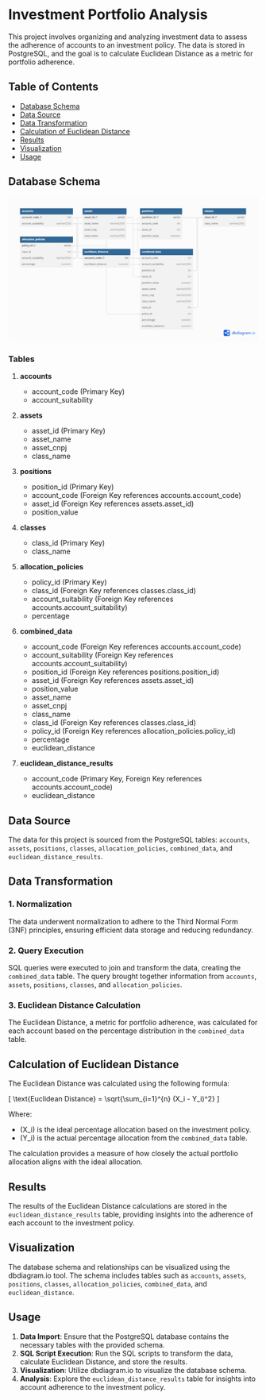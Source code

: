 # Investment Portfolio Analysis

This project involves organizing and analyzing investment data to assess the adherence of accounts to an investment policy. The data is stored in PostgreSQL, and the goal is to calculate Euclidean Distance as a metric for portfolio adherence.

## Table of Contents
- [Database Schema](#database-schema)
- [Data Source](#data-source)
- [Data Transformation](#data-transformation)
- [Calculation of Euclidean Distance](#calculation-of-euclidean-distance)
- [Results](#results)
- [Visualization](#visualization)
- [Usage](#usage)

## Database Schema
![Database Schema](Untitled%20(1).png)

### Tables
1. **accounts**
   - account_code (Primary Key)
   - account_suitability

2. **assets**
   - asset_id (Primary Key)
   - asset_name
   - asset_cnpj
   - class_name

3. **positions**
   - position_id (Primary Key)
   - account_code (Foreign Key references accounts.account_code)
   - asset_id (Foreign Key references assets.asset_id)
   - position_value

4. **classes**
   - class_id (Primary Key)
   - class_name

5. **allocation_policies**
   - policy_id (Primary Key)
   - class_id (Foreign Key references classes.class_id)
   - account_suitability (Foreign Key references accounts.account_suitability)
   - percentage

6. **combined_data**
   - account_code (Foreign Key references accounts.account_code)
   - account_suitability (Foreign Key references accounts.account_suitability)
   - position_id (Foreign Key references positions.position_id)
   - asset_id (Foreign Key references assets.asset_id)
   - position_value
   - asset_name
   - asset_cnpj
   - class_name
   - class_id (Foreign Key references classes.class_id)
   - policy_id (Foreign Key references allocation_policies.policy_id)
   - percentage
   - euclidean_distance

7. **euclidean_distance_results**
   - account_code (Primary Key, Foreign Key references accounts.account_code)
   - euclidean_distance

## Data Source

The data for this project is sourced from the PostgreSQL tables: `accounts`, `assets`, `positions`, `classes`, `allocation_policies`, `combined_data`, and `euclidean_distance_results`.

## Data Transformation

### 1. Normalization
The data underwent normalization to adhere to the Third Normal Form (3NF) principles, ensuring efficient data storage and reducing redundancy.

### 2. Query Execution
SQL queries were executed to join and transform the data, creating the `combined_data` table. The query brought together information from `accounts`, `assets`, `positions`, `classes`, and `allocation_policies`.

### 3. Euclidean Distance Calculation
The Euclidean Distance, a metric for portfolio adherence, was calculated for each account based on the percentage distribution in the `combined_data` table.

## Calculation of Euclidean Distance

The Euclidean Distance was calculated using the following formula:

\[ \text{Euclidean Distance} = \sqrt{\sum_{i=1}^{n} (X_i - Y_i)^2} \]

Where:
- \(X_i\) is the ideal percentage allocation based on the investment policy.
- \(Y_i\) is the actual percentage allocation from the `combined_data` table.

The calculation provides a measure of how closely the actual portfolio allocation aligns with the ideal allocation.

## Results

The results of the Euclidean Distance calculations are stored in the `euclidean_distance_results` table, providing insights into the adherence of each account to the investment policy.

## Visualization

The database schema and relationships can be visualized using the dbdiagram.io tool. The schema includes tables such as `accounts`, `assets`, `positions`, `classes`, `allocation_policies`, `combined_data`, and `euclidean_distance`.

## Usage

1. **Data Import**: Ensure that the PostgreSQL database contains the necessary tables with the provided schema.
2. **SQL Script Execution**: Run the SQL scripts to transform the data, calculate Euclidean Distance, and store the results.
3. **Visualization**: Utilize dbdiagram.io to visualize the database schema.
4. **Analysis**: Explore the `euclidean_distance_results` table for insights into account adherence to the investment policy.
